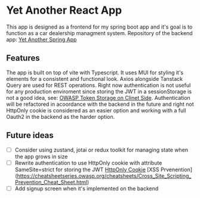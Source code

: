 # Yet Another React App

This app is designed as a frontend for my spring boot app and it's goal is to function as a car dealership managment system.
Repository of the backend app: [Yet Another Spring App](https://github.com/KuszmarJacek/Yet-Another-Spring-App)

## Features

The app is built on top of vite with Typescript. It uses MUI for styling it's elements for a consistent and functional look.
Axios alongside Tanstack Query are used for REST operations.
Right now authentication is not useful for any production enviroment since storing the JWT in a sessionStorage is not a good idea, see: [OWASP Token Storage on Clinet Side](https://cheatsheetseries.owasp.org/cheatsheets/JSON_Web_Token_for_Java_Cheat_Sheet.html#token-storage-on-client-side). Authentication will be refactored in acoordance with the backend in the future and right not HttpOnly cookie is considered as an easier option and working with a full Oauth2 in the backend as the harder option.

## Future ideas

- [ ] Consider using zustand, jotai or redux toolkit for managing state when the app grows in size
- [ ] Rewrite authentication to use HttpOnly cookie with attribute SameSite=strict for storing the JWT [HttpOnly Cookie](https://cheatsheetseries.owasp.org/cheatsheets/Session_Management_Cheat_Sheet.html#httponly-attribute) [XSS Prvenention] (https://cheatsheetseries.owasp.org/cheatsheets/Cross_Site_Scripting_Prevention_Cheat_Sheet.html)
- [ ] Add signup screen when it's implemented on the backend
